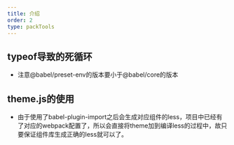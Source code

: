 ```yaml
---
title: 介绍
order: 2
type: packTools
---
```


## typeof导致的死循环

- 注意@babel/preset-env的版本要小于@babel/core的版本

## theme.js的使用

- 由于使用了babel-plugin-import之后会生成对应组件的less，项目中已经有了对应的webpack配置了，所以会直接将theme加到编译less的过程中，故只要保证组件库生成正确的less就可以了。